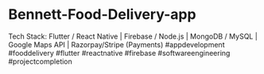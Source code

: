 # Bennett-Food-Delivery-app
Tech Stack: Flutter / React Native | Firebase / Node.js | MongoDB / MySQL | Google Maps API | Razorpay/Stripe (Payments)   #appdevelopment #fooddelivery #flutter #reactnative #firebase #softwareengineering #projectcompletion
